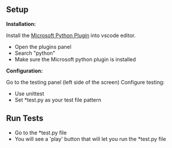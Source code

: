 ## Setup

**Installation:**

Install the [Microsoft Python Plugin](https://marketplace.visualstudio.com/items?itemName=ms-python.python) into vscode editor.

- Open the plugins panel
- Search "python" 
- Make sure the Microsoft python plugin is installed

**Configuration:**

Go to the testing panel (left side of the screen)
Configure testing:
- Use unittest
- Set *test.py as your test file pattern

## Run Tests

- Go to the *test.py file
- You will see a 'play' button that will let you run the *test.py file


